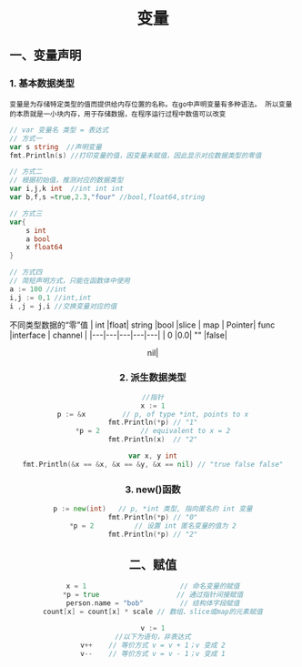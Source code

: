# <center>变量

## 一、变量声明
### 1. 基本数据类型
`
    变量是为存储特定类型的值而提供给内存位置的名称。在go中声明变量有多种语法。
所以变量的本质就是一小块内存，用于存储数据，在程序运行过程中数值可以改变
`
```go
// var 变量名 类型 = 表达式
// 方式一
var s string  //声明变量
fmt.Println(s) //打印变量的值，因变量未赋值，因此显示对应数据类型的零值

// 方式二
// 根据初始值，推测对应的数据类型
var i,j,k int  //int int int
var b,f,s =true,2.3,"four" //bool,float64,string

// 方式三
var{
    s int
    a bool
    x float64
}

// 方式四
// 简短声明方式，只能在函数体中使用
a := 100 //int
i,j := 0,1 //int,int
i ,j = j,i //交换变量对应的值
```


不同类型数据的“零”值
| int |float| string |bool |slice \| map \| Pointer\| func \|interface \| channel |
|---|---|---|---|---|
| 0 |0.0|  "" |false|<center>nil| 


### 2. 派生数据类型
```go
//指针
x := 1
p := &x         // p, of type *int, points to x
fmt.Println(*p) // "1"
*p = 2          // equivalent to x = 2
fmt.Println(x)  // "2"

var x, y int
fmt.Println(&x == &x, &x == &y, &x == nil) // "true false false"
```
### 3. new()函数

```go
p := new(int)   // p, *int 类型, 指向匿名的 int 变量
fmt.Println(*p) // "0"
*p = 2          // 设置 int 匿名变量的值为 2
fmt.Println(*p) // "2"
```


## 二、赋值

```go
x = 1                       // 命名变量的赋值
*p = true                   // 通过指针间接赋值
person.name = "bob"         // 结构体字段赋值
count[x] = count[x] * scale // 数组、slice或map的元素赋值

v := 1
//以下为语句，非表达式
v++    // 等价方式 v = v + 1；v 变成 2
v--    // 等价方式 v = v - 1；v 变成 1
```